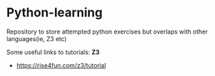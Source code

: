 # Python-learning
Repository to store attempted python exercises but overlaps with other languages(ie, Z3 etc)

Some useful links to tutorials: 
**Z3**
- https://rise4fun.com/z3/tutorial
